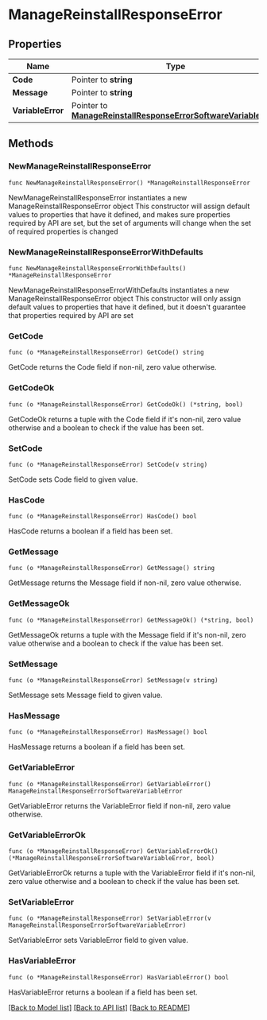 # ManageReinstallResponseError

## Properties

Name | Type | Description | Notes
------------ | ------------- | ------------- | -------------
**Code** | Pointer to **string** |  | [optional] 
**Message** | Pointer to **string** |  | [optional] 
**VariableError** | Pointer to [**ManageReinstallResponseErrorSoftwareVariableError**](ManageReinstallResponseErrorSoftwareVariableError.md) |  | [optional] 

## Methods

### NewManageReinstallResponseError

`func NewManageReinstallResponseError() *ManageReinstallResponseError`

NewManageReinstallResponseError instantiates a new ManageReinstallResponseError object
This constructor will assign default values to properties that have it defined,
and makes sure properties required by API are set, but the set of arguments
will change when the set of required properties is changed

### NewManageReinstallResponseErrorWithDefaults

`func NewManageReinstallResponseErrorWithDefaults() *ManageReinstallResponseError`

NewManageReinstallResponseErrorWithDefaults instantiates a new ManageReinstallResponseError object
This constructor will only assign default values to properties that have it defined,
but it doesn't guarantee that properties required by API are set

### GetCode

`func (o *ManageReinstallResponseError) GetCode() string`

GetCode returns the Code field if non-nil, zero value otherwise.

### GetCodeOk

`func (o *ManageReinstallResponseError) GetCodeOk() (*string, bool)`

GetCodeOk returns a tuple with the Code field if it's non-nil, zero value otherwise
and a boolean to check if the value has been set.

### SetCode

`func (o *ManageReinstallResponseError) SetCode(v string)`

SetCode sets Code field to given value.

### HasCode

`func (o *ManageReinstallResponseError) HasCode() bool`

HasCode returns a boolean if a field has been set.

### GetMessage

`func (o *ManageReinstallResponseError) GetMessage() string`

GetMessage returns the Message field if non-nil, zero value otherwise.

### GetMessageOk

`func (o *ManageReinstallResponseError) GetMessageOk() (*string, bool)`

GetMessageOk returns a tuple with the Message field if it's non-nil, zero value otherwise
and a boolean to check if the value has been set.

### SetMessage

`func (o *ManageReinstallResponseError) SetMessage(v string)`

SetMessage sets Message field to given value.

### HasMessage

`func (o *ManageReinstallResponseError) HasMessage() bool`

HasMessage returns a boolean if a field has been set.

### GetVariableError

`func (o *ManageReinstallResponseError) GetVariableError() ManageReinstallResponseErrorSoftwareVariableError`

GetVariableError returns the VariableError field if non-nil, zero value otherwise.

### GetVariableErrorOk

`func (o *ManageReinstallResponseError) GetVariableErrorOk() (*ManageReinstallResponseErrorSoftwareVariableError, bool)`

GetVariableErrorOk returns a tuple with the VariableError field if it's non-nil, zero value otherwise
and a boolean to check if the value has been set.

### SetVariableError

`func (o *ManageReinstallResponseError) SetVariableError(v ManageReinstallResponseErrorSoftwareVariableError)`

SetVariableError sets VariableError field to given value.

### HasVariableError

`func (o *ManageReinstallResponseError) HasVariableError() bool`

HasVariableError returns a boolean if a field has been set.


[[Back to Model list]](../README.md#documentation-for-models) [[Back to API list]](../README.md#documentation-for-api-endpoints) [[Back to README]](../README.md)


